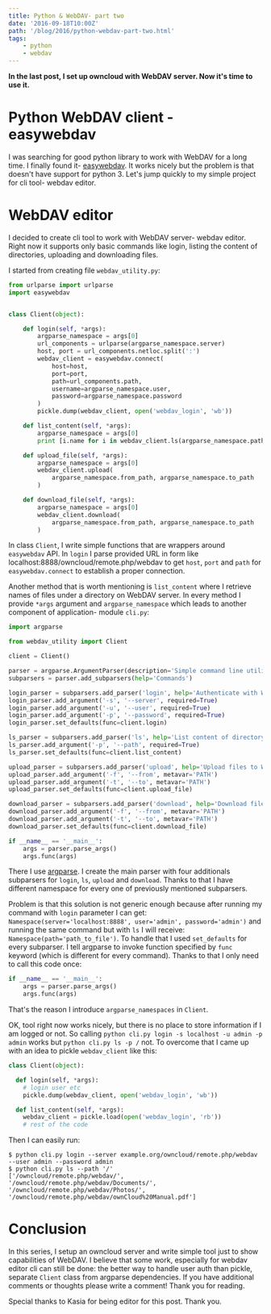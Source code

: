 ```yaml
---
title: Python & WebDAV- part two
date: '2016-09-18T10:00Z'
path: '/blog/2016/python-webdav-part-two.html'
tags: 
    - python
    - webdav
---
```


**In the last post, I set up owncloud with WebDAV server. Now it's time
to use it.**

Python WebDAV client - easywebdav
=================================

I was searching for good python library to work with WebDAV for a long
time. I finally found it-
[easywebdav](https://github.com/amnong/easywebdav). It works nicely but
the problem is that doesn't have support for python 3. Let's jump
quickly to my simple project for cli tool- webdav editor.

WebDAV editor
=============

I decided to create cli tool to work with WebDAV server- webdav editor.
Right now it supports only basic commands like login, listing the
content of directories, uploading and downloading files.

I started from creating file `webdav_utility.py`:

```python
from urlparse import urlparse
import easywebdav


class Client(object):

    def login(self, *args):
        argparse_namespace = args[0]
        url_components = urlparse(argparse_namespace.server)
        host, port = url_components.netloc.split(':')
        webdav_client = easywebdav.connect(
            host=host,
            port=port,
            path=url_components.path,
            username=argparse_namespace.user,
            password=argparse_namespace.password
        )
        pickle.dump(webdav_client, open('webdav_login', 'wb'))

    def list_content(self, *args):
        argparse_namespace = args[0]
        print [i.name for i in webdav_client.ls(argparse_namespace.path)]

    def upload_file(self, *args):
        argparse_namespace = args[0]
        webdav_client.upload(
            argparse_namespace.from_path, argparse_namespace.to_path
        )

    def download_file(self, *args):
        argparse_namespace = args[0]
        webdav_client.download(
            argparse_namespace.from_path, argparse_namespace.to_path
        )
```

In class `Client`, I write simple functions that are wrappers around
`easywebdav` API. In `login` I parse provided URL in form like
localhost:8888/owncloud/remote.php/webdav to get `host`, `port` and
`path` for `easywebdav.connect` to establish a proper connection.

Another method that is worth mentioning is `list_content` where I
retrieve names of files under a directory on WebDAV server. In every
method I provide `*args` argument and `argparse_namespace` which leads
to another component of application- module `cli.py`:

```python
import argparse

from webdav_utility import Client

client = Client()

parser = argparse.ArgumentParser(description='Simple command line utility for WebDAV')
subparsers = parser.add_subparsers(help='Commands')

login_parser = subparsers.add_parser('login', help='Authenticate with WebDAV')
login_parser.add_argument('-s', '--server', required=True)
login_parser.add_argument('-u', '--user', required=True)
login_parser.add_argument('-p', '--password', required=True)
login_parser.set_defaults(func=client.login)

ls_parser = subparsers.add_parser('ls', help='List content of directory under WebDAV')
ls_parser.add_argument('-p', '--path', required=True)
ls_parser.set_defaults(func=client.list_content)

upload_parser = subparsers.add_parser('upload', help='Upload files to WebDAV')
upload_parser.add_argument('-f', '--from', metavar='PATH')
upload_parser.add_argument('-t', '--to', metavar='PATH')
upload_parser.set_defaults(func=client.upload_file)

download_parser = subparsers.add_parser('download', help='Download files from WebDAV')
download_parser.add_argument('-f', '--from', metavar='PATH')
download_parser.add_argument('-t', '--to', metavar='PATH')
download_parser.set_defaults(func=client.download_file)

if __name__ == '__main__':
    args = parser.parse_args()
    args.func(args)
```

There I use
[argparse](https://docs.python.org/2.7/library/argparse.html). I create
the main parser with four additionals subparsers for `login`, `ls`,
`upload` and `download`. Thanks to that I have different namespace for
every one of previously mentioned subparsers.

Problem is that this solution is not generic enough because after
running my command with `login` parameter I can get:
`Namespace(server='localhost:8888', user='admin', password='admin')` and
running the same command but with `ls` I will receive:
`Namespace(path='path_to_file')`. To handle that I used `set_defaults`
for every subparser. I tell argparse to invoke function specified by
`func` keyword (which is different for every command). Thanks to that I
only need to call this code once:

```python
if __name__ == '__main__':
    args = parser.parse_args()
    args.func(args)
```

That's the reason I introduce `argparse_namespaces` in `Client`.

OK, tool right now works nicely, but there is no place to store
information if I am logged or not. So calling
`python cli.py login -s localhost -u admin -p admin` works but
`python cli.py ls -p /` not. To overcome that I came up with an idea to
pickle `webdav_client` like this:

```python
class Client(object):

  def login(self, *args):
    # login user etc
    pickle.dump(webdav_client, open('webdav_login', 'wb'))

  def list_content(self, *args):
    webdav_client = pickle.load(open('webdav_login', 'rb'))
    # rest of the code
```

Then I can easily run:

```shell
$ python cli.py login --server example.org/owncloud/remote.php/webdav --user admin --password admin
$ python cli.py ls --path '/'
['/owncloud/remote.php/webdav/', '/owncloud/remote.php/webdav/Documents/', '/owncloud/remote.php/webdav/Photos/', '/owncloud/remote.php/webdav/ownCloud%20Manual.pdf']
```

Conclusion
==========

In this series, I setup an owncloud server and write simple tool just to
show capabilities of WebDAV. I believe that some work, especially for
webdav editor cli can still be done: the better way to handle user auth
than pickle, separate `Client` class from argparse dependencies. If you
have additional comments or thoughts please write a comment! Thank you
for reading.

Special thanks to Kasia for being editor for this post. Thank you.
